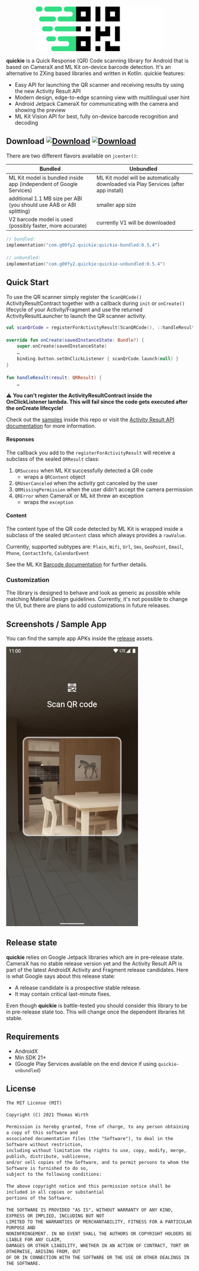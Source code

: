 <p align="center">
  <img width="345" height="120" src="https://raw.githubusercontent.com/G00fY2/Quickie/gh-pages/media/logo.png">
</p>

**quickie** is a Quick Response (QR) Code scanning library for Android that is based on CameraX and ML Kit on-device barcode detection. It's an alternative to ZXing based libraries and written in Kotlin. quickie features:
- Easy API for launching the QR scanner and receiving results by using the new Activity Result API
- Modern design, edge-to-edge scanning view with multilingual user hint
- Android Jetpack CameraX for communicating with the camera and showing the preview
- ML Kit Vision API for best, fully on-device barcode recognition and decoding

## Download [![Download](https://img.shields.io/maven-metadata/v?label=quickie-bundled&metadataUrl=https%3A%2F%2Fbintray.com%2Fg00fy2%2Fmaven%2Fdownload_file%3Ffile_path%3Dcom%252Fg00fy2%252Fquickie%252Fquickie-unbundled%252Fmaven-metadata.xml)](https://bintray.com/g00fy2/maven/quickie-bundled) [![Download](https://img.shields.io/maven-metadata/v?label=quickie-unbundled&metadataUrl=https%3A%2F%2Fbintray.com%2Fg00fy2%2Fmaven%2Fdownload_file%3Ffile_path%3Dcom%252Fg00fy2%252Fquickie%252Fquickie-bundled%252Fmaven-metadata.xml)](https://bintray.com/g00fy2/maven/quickie-unbundled)
There are two different flavors available on `jcenter()`:

| Bundled                             | Unbundled                                         |
| ----------------------------------- | ------------------------------------------------- |
| ML Kit model is bundled inside app (independent of Google Services) | ML Kit model will be automatically downloaded via Play Services (after app install) |
| additional 1.1 MB size per ABI (you should use AAB or ABI splitting) | smaller app size |
| V2 barcode model is used (possibly faster, more accurate) | currently V1 will be downloaded
```kotlin
// bundled:  
implementation("com.g00fy2.quickie:quickie-bundled:0.5.4")

// unbundled:
implementation("com.g00fy2.quickie:quickie-unbundled:0.5.4")
```

## Quick Start
To use the QR scanner simply register the `ScanQRCode()` ActivityResultContract together with a callback during `init` or `onCreate()` lifecycle of your Activity/Fragment and use the returned ActivityResultLauncher to launch the QR scanner activity.
```kotlin
val scanQrCode = registerForActivityResult(ScanQRCode(), ::handleResult)

override fun onCreate(savedInstanceState: Bundle?) {
    super.onCreate(savedInstanceState)
    …
    binding.button.setOnClickListener { scanQrCode.launch(null) }
}

fun handleResult(result: QRResult) {
    …
```
⚠️ **You can't register the ActivityResultContract inside the OnClickListener lambda. This will fail since the code gets executed after the onCreate lifecycle!**

Check out the [samples](https://github.com/G00fY2/quickie/tree/develop/sample) inside this repo or visit the [Activity Result API documentation](https://developer.android.com/training/basics/intents/result) for more information.

#### Responses
The callback you add to the `registerForActivityResult` will receive a subclass of the sealed `QRResult` class: 

1. `QRSuccess` when ML Kit successfully detected a QR code
   * wraps a `QRContent` object
1. `QRUserCanceled` when the activity got canceled by the user
1. `QRMissingPermission` when the user didn't accept the camera permission
1. `QRError` when CameraX or ML kit threw an exception
   * wraps the `exception`

#### Content
The content type of the QR code detected by ML Kit is wrapped inside a subclass of the sealed `QRContent` class which always provides a `rawValue`.

Currently, supported subtypes are:
`Plain`, `Wifi`, `Url`, `Sms`, `GeoPoint`, `Email`, `Phone`, `ContactInfo`, `CalendarEvent`

See the ML Kit [Barcode documentation](https://developers.google.com/android/reference/com/google/mlkit/vision/barcode/Barcode#nested-class-summary) for further details.

### Customization
The library is designed to behave and look as generic as possible while matching Material Design guidelines. Currently, it's not possible to change the UI, but there are plans to add customizations in future releases.

## Screenshots / Sample App
You can find the sample app APKs inside the [release](https://github.com/G00fY2/quickie/releases) assets.

![Image](https://raw.githubusercontent.com/G00fY2/Quickie/gh-pages/media/quickie-device-demo.png)

## Release state
**quickie** relies on Google Jetpack libraries which are in pre-release state. CameraX has no stable release version yet and the Activity Result API is part of the latest AndroidX Activity and Fragment release candidates. Here is what Google says about this release state:
* A release candidate is a prospective stable release.
* It may contain critical last-minute fixes.

Even though **quickie** is battle-tested you should consider this library to be in pre-release state too. This will change once the dependent libraries hit stable.

## Requirements
* AndroidX
* Min SDK 21+
* (Google Play Services available on the end device if using `quickie-unbundled`)

## License
    The MIT License (MIT)

    Copyright (C) 2021 Thomas Wirth

    Permission is hereby granted, free of charge, to any person obtaining a copy of this software and
    associated documentation files (the "Software"), to deal in the Software without restriction,
    including without limitation the rights to use, copy, modify, merge, publish, distribute, sublicense,
    and/or sell copies of the Software, and to permit persons to whom the Software is furnished to do so,
    subject to the following conditions:

    The above copyright notice and this permission notice shall be included in all copies or substantial
    portions of the Software.

    THE SOFTWARE IS PROVIDED "AS IS", WITHOUT WARRANTY OF ANY KIND, EXPRESS OR IMPLIED, INCLUDING BUT NOT
    LIMITED TO THE WARRANTIES OF MERCHANTABILITY, FITNESS FOR A PARTICULAR PURPOSE AND
    NONINFRINGEMENT. IN NO EVENT SHALL THE AUTHORS OR COPYRIGHT HOLDERS BE LIABLE FOR ANY CLAIM,
    DAMAGES OR OTHER LIABILITY, WHETHER IN AN ACTION OF CONTRACT, TORT OR OTHERWISE, ARISING FROM, OUT
    OF OR IN CONNECTION WITH THE SOFTWARE OR THE USE OR OTHER DEALINGS IN THE SOFTWARE.

